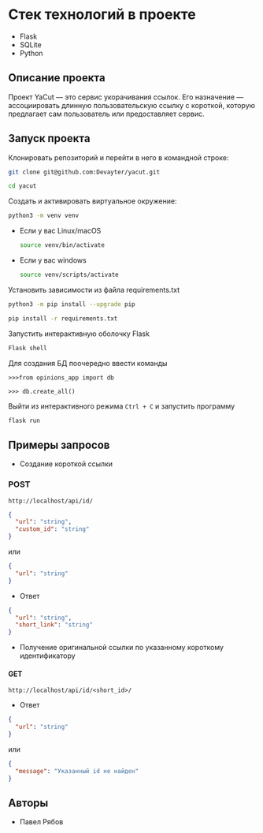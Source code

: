 # Стек технологий в проекте

* Flask
* SQLite
* Python

## Описание проекта

Проект YaCut — это сервис укорачивания ссылок. Его назначение — ассоциировать длинную пользовательскую ссылку с короткой, которую предлагает сам пользователь или предоставляет сервис.

## Запуск проекта

Клонировать репозиторий и перейти в него в командной строке:

```bash
git clone git@github.com:Devayter/yacut.git
```

```bash
cd yacut
```

Cоздать и активировать виртуальное окружение:

```bash
python3 -m venv venv
```

* Если у вас Linux/macOS

    ```bash
    source venv/bin/activate
    ```

* Если у вас windows

    ```bash
    source venv/scripts/activate
    ```

Установить зависимости из файла requirements.txt

```bash
python3 -m pip install --upgrade pip
```

```bash
pip install -r requirements.txt
```

Запустить интерактивную оболочку Flask

```bash
Flask shell
```

Для создания БД поочередно ввести команды

```shell
>>>from opinions_app import db
```

```shell
>>> db.create_all()
```

Выйти из интерактивного режима `Ctrl + C` и запустить программу

```bash
flask run
```

## Примеры запросов

* Создание короткой ссылки

### POST

```url
http://localhost/api/id/
```

```json
{
  "url": "string",
  "custom_id": "string"
}
```

или

```json
{
  "url": "string"
}
```

* Ответ

```json
{
  "url": "string",
  "short_link": "string"
}
```

* Получение оригинальной ссылки по указанному короткому идентификатору

#### GET

```url
http://localhost/api/id/<short_id>/
```

* Ответ

```json
{
  "url": "string"
}
```

или

```json
{
  "message": "Указанный id не найден"
}
```

## Авторы

* Павел Рябов
